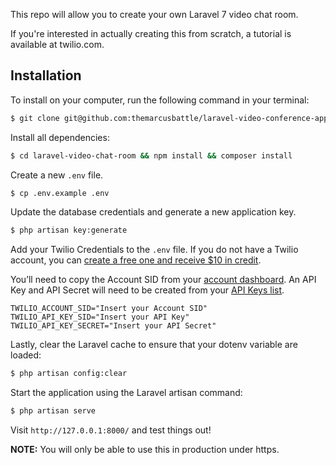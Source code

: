 This repo will allow you to create your own Laravel 7 video chat room. 

If you're interested in actually creating this from scratch, a tutorial is available at twilio.com.

## Installation

To install on your computer, run the following command in your terminal:

```bash
$ git clone git@github.com:themarcusbattle/laravel-video-conference-app.git
```

Install all dependencies:

```bash
$ cd laravel-video-chat-room && npm install && composer install
```

Create a new `.env` file.

```bash
$ cp .env.example .env
```

Update the database credentials and generate a new application key.

```bash
$ php artisan key:generate
```

Add your Twilio Credentials to the `.env` file. If you do not have a Twilio account, you can [create a free one and receive $10 in credit](http://www.twilio.com/referral/5PFGwv).

You’ll need to copy the Account SID from your [account dashboard](https://www.twilio.com/console). An API Key and API Secret will need to be created from your [API Keys list](https://www.twilio.com/console/video/project/api-keys/create).

```
TWILIO_ACCOUNT_SID="Insert your Account SID"
TWILIO_API_KEY_SID="Insert your API Key"
TWILIO_API_KEY_SECRET="Insert your API Secret"
```

Lastly, clear the Laravel cache to ensure that your dotenv variable are loaded:

```bash
$ php artisan config:clear
```

Start the application using the Laravel artisan command:

```bash
$ php artisan serve
```

Visit `http://127.0.0.1:8000/` and test things out! 

**NOTE:** You will only be able to use this in production under https.
